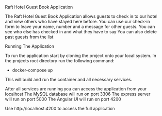 Raft Hotel Guest Book Application

The Raft Hotel Guest Book Application allows guests to check in to our hotel and view others who have stayed here before.
You can use our check-in form to leave your name, number and a message for other guests.
You can see who else has checked in and what they have to say
You can also delete past guests from the list

Running The Application

To run the application start by cloning the project onto your local system.
In the projects root directory run the following command:
  - docker-compose up

This will build and run the container and all necessary services.

After all services are running you can access the application from your localhost
The MySQL database will run on port 3306
The express server will run on port 5000
The Angular UI will run on port 4200

Use http://localhost:4200 to access the full application
